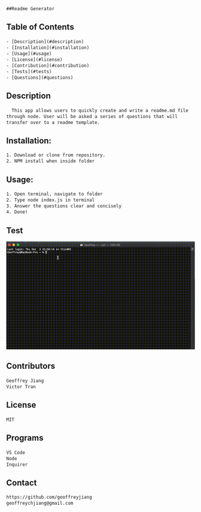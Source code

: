 
	##Readme Generator


  ## Table of Contents
    - [Description](#description)
    - [Installation](#installation)
    - [Usage](#usage)
    - [License](#license)
    - [Contribution](#contribution)
    - [Tests](#tests)
    - [Questions](#questions)
    
  ## Description
      This app allows users to quickly create and write a readme.md file through node. User will be asked a series of questions that will transfer over to a readme template.
  ## Installation:
    1. Download or clone from repository.
	2. NPM install when inside folder
  ## Usage:
    1. Open terminal, navigate to folder
	2. Type node index.js in terminal
	3. Answer the questions clear and concisely 
	4. Done!
  ## Test
  <img src= "assets/gifs/demo.gif">
  
  ## Contributors
    Geoffrey Jiang
	Victor Tran  
  ## License
    MIT
  ## Programs
    VS Code
	Node
	Inquirer	
  ## Contact
    https://github.com/geoffreyjiang
	geoffreychjiang@gmail.com